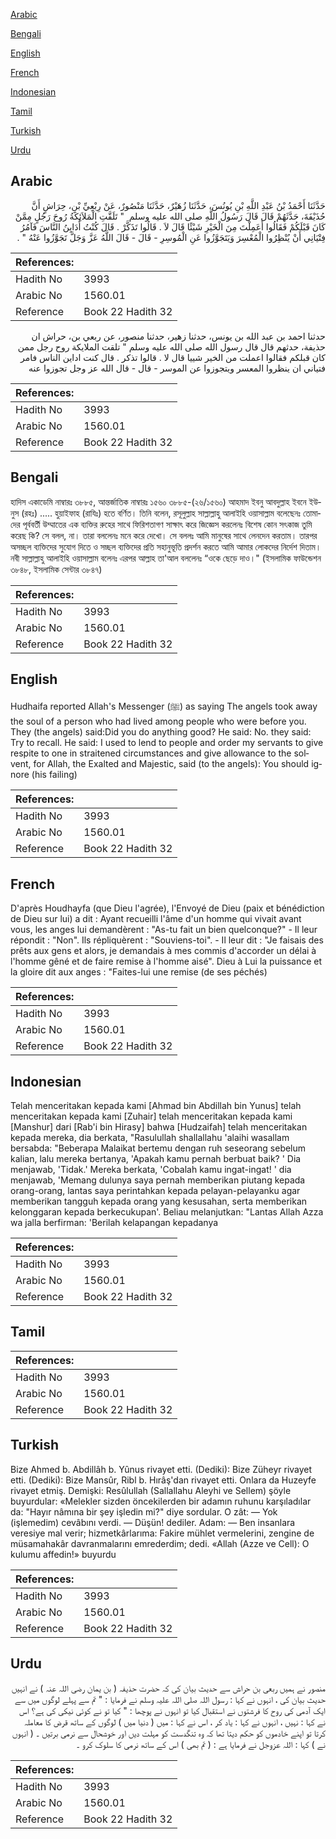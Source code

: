 [Arabic](#arabic)

[Bengali](#bengali)

[English](#english)

[French](#french)

[Indonesian](#indonesian)

[Tamil](#tamil)

[Turkish](#turkish)

[Urdu](#urdu)

## Arabic


<div dir="rtl" lang="ar" style={{fontSize:'larger',backgroundColor:'#f8f9fa',padding:20}}>
حَدَّثَنَا أَحْمَدُ بْنُ عَبْدِ اللَّهِ بْنِ يُونُسَ، حَدَّثَنَا زُهَيْرٌ، حَدَّثَنَا مَنْصُورٌ، عَنْ رِبْعِيِّ بْنِ، حِرَاشٍ أَنَّ حُذَيْفَةَ، حَدَّثَهُمْ قَالَ قَالَ رَسُولُ اللَّهِ صلى الله عليه وسلم ‏ "‏ تَلَقَّتِ الْمَلاَئِكَةُ رُوحَ رَجُلٍ مِمَّنْ كَانَ قَبْلَكُمْ فَقَالُوا أَعَمِلْتَ مِنَ الْخَيْرِ شَيْئًا قَالَ لاَ ‏.‏ قَالُوا تَذَكَّرْ ‏.‏ قَالَ كُنْتُ أُدَايِنُ النَّاسَ فَآمُرُ فِتْيَانِي أَنْ يُنْظِرُوا الْمُعْسِرَ وَيَتَجَوَّزُوا عَنِ الْمُوسِرِ - قَالَ - قَالَ اللَّهُ عَزَّ وَجَلَّ تَجَوَّزُوا عَنْهُ ‏"‏ ‏.‏
</div>
<div style={{backgroundColor:'#f8f9fa',padding:20, marginBottom: 10}}><table> <thead> <tr> <th>References:</th> <th></th> </tr> </thead> <tbody><tr><td>Hadith No</td><td>3993</td></tr><tr><td>Arabic No</td><td>1560.01</td></tr><tr><td>Reference</td><td>Book 22 Hadith 32</td></tr></tbody></table></div>


<div dir="rtl" lang="ar" style={{fontSize:'larger',backgroundColor:'#f8f9fa',padding:20}}>
حدثنا احمد بن عبد الله بن يونس، حدثنا زهير، حدثنا منصور، عن ربعي بن، حراش ان حذيفة، حدثهم قال قال رسول الله صلى الله عليه وسلم " تلقت الملايكة روح رجل ممن كان قبلكم فقالوا اعملت من الخير شييا قال لا . قالوا تذكر . قال كنت اداين الناس فامر فتياني ان ينظروا المعسر ويتجوزوا عن الموسر - قال - قال الله عز وجل تجوزوا عنه
</div>
<div style={{backgroundColor:'#f8f9fa',padding:20, marginBottom: 10}}><table> <thead> <tr> <th>References:</th> <th></th> </tr> </thead> <tbody><tr><td>Hadith No</td><td>3993</td></tr><tr><td>Arabic No</td><td>1560.01</td></tr><tr><td>Reference</td><td>Book 22 Hadith 32</td></tr></tbody></table></div>

## Bengali


<div dir="ltr" lang="bn" style={{fontSize:'larger',backgroundColor:'#f8f9fa',padding:20}}>
হাদিস একাডেমি নাম্বারঃ ৩৮৮৫, আন্তর্জাতিক নাম্বারঃ ১৫৬০ ৩৮৮৫-(২৬/১৫৬০) আহমাদ ইবনু আবদুল্লাহ ইবনে ইউনুস (রহঃ) ..... হুয়াইফাহ (রাযিঃ) হতে বর্ণিত। তিনি বলেন, রসূলুল্লাহ সাল্লাল্লাহু আলাইহি ওয়াসাল্লাম বলেছেনঃ তোমাদের পূর্ববর্তী উম্মাতের এক ব্যক্তির রুহের সাথে ফিরিশতাগণ সাক্ষাৎ করে জিজ্ঞেস করলেনঃ বিশেষ কোন সৎকাজ তুমি করেছ কি? সে বলল, না। তারা বললেনঃ মনে করে দেখো। সে বললঃ আমি মানুষের সাথে লেনদেন করতাম। তারপর অসচ্ছল ব্যক্তিদের সুযোগ দিতে ও সচ্ছল ব্যক্তিদের প্রতি সহানুভূতি প্রদর্শন করতে আমি আমার লোকদের নির্দেশ দিতাম। নবী সাল্লাল্লাহু আলাইহি ওয়াসাল্লাম বলেনঃ এরপর আল্লাহ তা'আল বললেনঃ “ওকে ছেড়ে দাও।" (ইসলামিক ফাউন্ডেশন ৩৮৪৮, ইসলামিক সেন্টার ৩৮৪৭)
</div>
<div style={{backgroundColor:'#f8f9fa',padding:20, marginBottom: 10}}><table> <thead> <tr> <th>References:</th> <th></th> </tr> </thead> <tbody><tr><td>Hadith No</td><td>3993</td></tr><tr><td>Arabic No</td><td>1560.01</td></tr><tr><td>Reference</td><td>Book 22 Hadith 32</td></tr></tbody></table></div>

## English


<div dir="ltr" lang="en" style={{fontSize:'larger',backgroundColor:'#f8f9fa',padding:20}}>
Hudhaifa reported Allah's Messenger (ﷺ) as saying The angels took away the soul of a person who had lived among people who were before you. They (the angels) said:Did you do anything good? He said: No. they said: Try to recall. He said: I used to lend to people and order my servants to give respite to one in straitened circumstances and give allowance to the solvent, for Allah, the Exalted and Majestic, said (to the angels): You should ignore (his failing)
</div>
<div style={{backgroundColor:'#f8f9fa',padding:20, marginBottom: 10}}><table> <thead> <tr> <th>References:</th> <th></th> </tr> </thead> <tbody><tr><td>Hadith No</td><td>3993</td></tr><tr><td>Arabic No</td><td>1560.01</td></tr><tr><td>Reference</td><td>Book 22 Hadith 32</td></tr></tbody></table></div>

## French


<div dir="ltr" lang="fr" style={{fontSize:'larger',backgroundColor:'#f8f9fa',padding:20}}>
D'après Houdhayfa (que Dieu l'agrée), l'Envoyé de Dieu (paix et bénédiction de Dieu sur lui) a dit : Ayant recueilli l'âme d'un homme qui vivait avant vous, les anges lui demandèrent : "As-tu fait un bien quelconque?" - Il leur répondit : "Non". Ils répliquèrent : "Souviens-toi". - Il leur dit : "Je faisais des prêts aux gens et alors, je demandais à mes commis d'accorder un délai à l'homme gêné et de faire remise à l'homme aisé". Dieu à Lui la puissance et la gloire dit aux anges : "Faites-lui une remise (de ses péchés)
</div>
<div style={{backgroundColor:'#f8f9fa',padding:20, marginBottom: 10}}><table> <thead> <tr> <th>References:</th> <th></th> </tr> </thead> <tbody><tr><td>Hadith No</td><td>3993</td></tr><tr><td>Arabic No</td><td>1560.01</td></tr><tr><td>Reference</td><td>Book 22 Hadith 32</td></tr></tbody></table></div>

## Indonesian


<div dir="ltr" lang="id" style={{fontSize:'larger',backgroundColor:'#f8f9fa',padding:20}}>
Telah menceritakan kepada kami [Ahmad bin Abdillah bin Yunus] telah menceritakan kepada kami [Zuhair] telah menceritakan kepada kami [Manshur] dari [Rab'i bin Hirasy] bahwa [Hudzaifah] telah menceritakan kepada mereka, dia berkata, "Rasulullah shallallahu 'alaihi wasallam bersabda: "Beberapa Malaikat bertemu dengan ruh seseorang sebelum kalian, lalu mereka bertanya, 'Apakah kamu pernah berbuat baik? ' Dia menjawab, 'Tidak.' Mereka berkata, 'Cobalah kamu ingat-ingat! ' dia menjawab, 'Memang dulunya saya pernah memberikan piutang kepada orang-orang, lantas saya perintahkan kepada pelayan-pelayanku agar memberikan tangguh kepada orang yang kesusahan, serta memberikan kelonggaran kepada berkecukupan'. Beliau melanjutkan: "Lantas Allah Azza wa jalla berfirman: 'Berilah kelapangan kepadanya
</div>
<div style={{backgroundColor:'#f8f9fa',padding:20, marginBottom: 10}}><table> <thead> <tr> <th>References:</th> <th></th> </tr> </thead> <tbody><tr><td>Hadith No</td><td>3993</td></tr><tr><td>Arabic No</td><td>1560.01</td></tr><tr><td>Reference</td><td>Book 22 Hadith 32</td></tr></tbody></table></div>

## Tamil


<div dir="ltr" lang="ta" style={{fontSize:'larger',backgroundColor:'#f8f9fa',padding:20}}>

</div>
<div style={{backgroundColor:'#f8f9fa',padding:20, marginBottom: 10}}><table> <thead> <tr> <th>References:</th> <th></th> </tr> </thead> <tbody><tr><td>Hadith No</td><td>3993</td></tr><tr><td>Arabic No</td><td>1560.01</td></tr><tr><td>Reference</td><td>Book 22 Hadith 32</td></tr></tbody></table></div>

## Turkish


<div dir="ltr" lang="tr" style={{fontSize:'larger',backgroundColor:'#f8f9fa',padding:20}}>
Bize Ahmed b. Abdillâh b. Yûnus rivayet etti. (Dediki): Bize Züheyr rivayet etti. (Dediki): Bize Mansûr, Ribl b. Hırâş'dan rivayet etti. Onlara da Huzeyfe rivayet etmiş. Demişki: Resûlullah (Sallallahu Aleyhi ve Sellem) şöyle buyurdular: «Melekler sizden öncekilerden bir adamın ruhunu karşıladılar da: "Hayır nâmına bir şey işledin mi?" diye sordular. O zât: — Yok (işlemedim) cevâbını verdi. — Düşün! dediler. Adam: — Ben insanlara veresiye mal verir; hizmetkârlarıma: Fakire mühlet vermelerini, zengine de müsamahakâr davranmalarını emrederdim; dedi. «Allah (Azze ve Cell): O kulumu affedin!» buyurdu
</div>
<div style={{backgroundColor:'#f8f9fa',padding:20, marginBottom: 10}}><table> <thead> <tr> <th>References:</th> <th></th> </tr> </thead> <tbody><tr><td>Hadith No</td><td>3993</td></tr><tr><td>Arabic No</td><td>1560.01</td></tr><tr><td>Reference</td><td>Book 22 Hadith 32</td></tr></tbody></table></div>

## Urdu


<div dir="rtl" lang="ur" style={{fontSize:'larger',backgroundColor:'#f8f9fa',padding:20}}>
منصور نے ہمیں ربعی بن حراش سے حدیث بیان کی کہ حضرت حذیفہ ( بن یمان رضی اللہ عنہ ) نے انہیں حدیث بیان کی ، انہوں نے کہا : رسول اللہ صلی اللہ علیہ وسلم نے فرمایا : " تم سے پہلے لوگوں میں سے ایک آدمی کی روح کا فرشتوں نے استقبال کیا تو انہوں نے پوچھا : " کیا تو نے کوئی نیکی کی ہے؟ اس نے کہا : نہیں ، انہوں نے کہا : یاد کر ، اس نے کہا : میں ( دنیا میں ) لوگوں کے ساتھ قرض کا معاملہ کرتا تو اپنے خادموں کو حکم دیتا تھا کہ وہ تنگدست کو مہلت دیں اور خوشحال سے نرمی برتیں ۔ ( انہوں نے ) کہا : اللہ عزوجل نے فرمایا ہے : ( تم بھی ) اس کے ساتھ نرمی کا سلوک کرو ۔
</div>
<div style={{backgroundColor:'#f8f9fa',padding:20, marginBottom: 10}}><table> <thead> <tr> <th>References:</th> <th></th> </tr> </thead> <tbody><tr><td>Hadith No</td><td>3993</td></tr><tr><td>Arabic No</td><td>1560.01</td></tr><tr><td>Reference</td><td>Book 22 Hadith 32</td></tr></tbody></table></div>